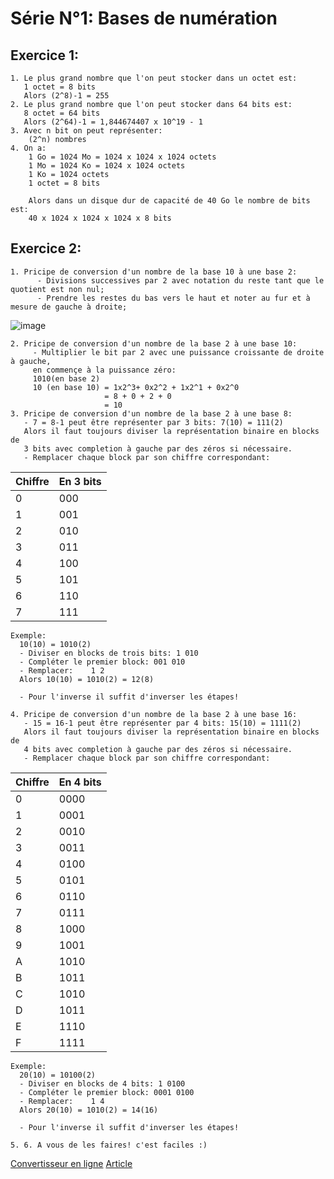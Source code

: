 # Série N°1: Bases de numération
## Exercice 1:
```
1. Le plus grand nombre que l'on peut stocker dans un octet est: 
   1 octet = 8 bits
   Alors (2^8)-1 = 255
2. Le plus grand nombre que l'on peut stocker dans 64 bits est: 
   8 octet = 64 bits
   Alors (2^64)-1 = 1,844674407 x 10^19 - 1
3. Avec n bit on peut représenter:
    (2^n) nombres
4. On a:
    1 Go = 1024 Mo = 1024 x 1024 x 1024 octets
    1 Mo = 1024 Ko = 1024 x 1024 octets
    1 Ko = 1024 octets
    1 octet = 8 bits
    
    Alors dans un disque dur de capacité de 40 Go le nombre de bits est:
    40 x 1024 x 1024 x 1024 x 8 bits
```

## Exercice 2:
```
1. Pricipe de conversion d'un nombre de la base 10 à une base 2:
      - Divisions successives par 2 avec notation du reste tant que le quotient est non nul;
      - Prendre les restes du bas vers le haut et noter au fur et à mesure de gauche à droite;
```
![image](https://github.com/DgrinderHZ/MIP/blob/master/Bases%20de%20num%C3%A9ration/10%20to%202.jpg)
```
2. Pricipe de conversion d'un nombre de la base 2 à une base 10:
     - Multiplier le bit par 2 avec une puissance croissante de droite à gauche,
     en commençe à la puissance zéro:
     1010(en base 2)
     10 (en base 10) = 1x2^3+ 0x2^2 + 1x2^1 + 0x2^0 
                     = 8 + 0 + 2 + 0
                     = 10
3. Pricipe de conversion d'un nombre de la base 2 à une base 8:
   - 7 = 8-1 peut être représenter par 3 bits: 7(10) = 111(2)
   Alors il faut toujours diviser la représentation binaire en blocks de
   3 bits avec completion à gauche par des zéros si nécessaire.
   - Remplacer chaque block par son chiffre correspondant:
```
   Chiffre | En 3 bits
   ------------ | -------------
0 | 000
1 | 001
2 | 010
3 | 011
4 | 100
5 | 101
6 | 110
7 | 111
```
Exemple: 
  10(10) = 1010(2)
  - Diviser en blocks de trois bits: 1 010
  - Compléter le premier block: 001 010
  - Remplacer:    1 2
  Alors 10(10) = 1010(2) = 12(8)
  
  - Pour l'inverse il suffit d'inverser les étapes!
  
4. Pricipe de conversion d'un nombre de la base 2 à une base 16:
   - 15 = 16-1 peut être représenter par 4 bits: 15(10) = 1111(2)
   Alors il faut toujours diviser la représentation binaire en blocks de
   4 bits avec completion à gauche par des zéros si nécessaire.
   - Remplacer chaque block par son chiffre correspondant:
```
   Chiffre | En 4 bits
   ------------ | -------------
0 | 0000
1 | 0001
2 | 0010
3 | 0011
4 | 0100
5 | 0101
6 | 0110
7 | 0111
8 | 1000
9 | 1001
A | 1010
B | 1011
C | 1010
D | 1011
E | 1110
F | 1111
```
Exemple: 
  20(10) = 10100(2)
  - Diviser en blocks de 4 bits: 1 0100
  - Compléter le premier block: 0001 0100
  - Remplacer:    1 4
  Alors 20(10) = 1010(2) = 14(16)
  
  - Pour l'inverse il suffit d'inverser les étapes!
  
5. 6. A vous de les faires! c'est faciles :)
```
[Convertisseur en ligne](http://www.aly-abbara.com/utilitaires/convertisseur/convertisseur_chiffres.html)
[Article](https://www.positron-libre.com/cours/electronique/systeme-numeration/conversion-decimal-binaire-hexadecimal.php)
